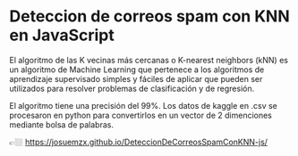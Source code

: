 # Deteccion de correos spam con KNN en JavaScript

El algoritmo de las K vecinas más cercanas o K-nearest neighbors (kNN) es un algoritmo de Machine Learning que pertenece a los algoritmos de aprendizaje supervisado simples y fáciles de aplicar que pueden ser utilizados para resolver problemas de clasificación y de regresión.

El algoritmo tiene una precisión del 99%. Los datos de kaggle en .csv se procesaron en python para convertirlos en un vector de 2 dimenciones mediante bolsa de palabras.

👉🏼 https://josuemzx.github.io/DeteccionDeCorreosSpamConKNN-js/
